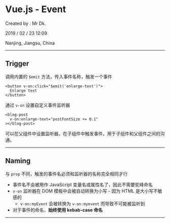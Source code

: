 # Vue.js - Event

Created by : Mr Dk.

2019 / 02 / 23 12:09

Nanjing, Jiangsu, China

---

## Trigger

调用内置的 `$emit` 方法，传入事件名称，触发一个事件

```vue
<button v-on:click="$emit('enlarge-text')">
  Enlarge text
</button>
```

通过 `v-on` 设置自定义事件监听器

```vue
<blog-post
  v-on:enlarge-text="postFontSize += 0.1"
></blog-post>
```

可以在父组件中设置监听器，在子组件中触发事件。用于子组件和父组件之间的沟通。

---

## Naming

与 `prop` 不同，触发的事件名必须和监听器的名称完全相同才行

* 事件名不会被用作 JavaScript 变量名或属性名了，因此不需要驼峰命名
* `v-on` 监听器在 DOM 模板中会被自动转换为小写 - 因为 HTML 是大小写不敏感的
  * `v-on:myEvent` 会被转换为 `v-on:myevent` 而导致不可能被监听到
* 对于事件的命名，**始终使用 kebab-case 命名**

---

